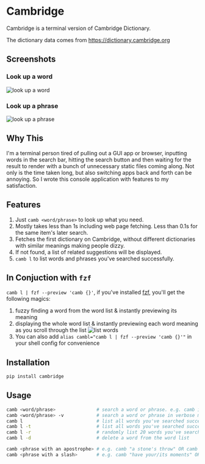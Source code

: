 # Cambridge

Cambridge is a terminal version of Cambridge Dictionary.

The dictionary data comes from https://dictionary.cambridge.org

## Screenshots
### Look up a word
![look up a word](/screenshots/word.png)
### Look up a phrase
![look up a phrase](/screenshots/phrase.png)

## Why This
I'm a terminal person tired of pulling out a GUI app or browser, inputting words in the search bar, hitting the search button and then waiting for the result to render with a bunch of unnecessary static files coming along. Not only is the time taken long, but also switching apps back and forth can be annoying. So I wrote this console application with features to my satisfaction.

## Features 
1. Just `camb <word/phrase>` to look up what you need. 
2. Mostly takes less than 1s including web page fetching. Less than 0.1s for the same item's later search. 
3. Fetches the first dictionary on Cambridge, without different dictionaries with similar meanings making people dizzy.
5. If not found, a list of related suggestions will be displayed.
6. `camb l` to list words and phrases you've searched successfully. 

## In Conjuction with `fzf`
`camb l | fzf --preview 'camb {}'`, if you've installed [fzf](https://github.com/junegunn/fzf), you'll get the following magics: 
1. fuzzy finding a word from the word list & instantly previewing its meaning 
2. displaying the whole word list & instantly previewing each word meaning as you scroll through the list
![list words](/screenshots/fzf.png)
3. You can also add `alias cambl="camb l | fzf --preview 'camb {}'"` in your shell config for convenience

## Installation
```python
pip install cambridge
```

## Usage
```bash
camb <word/phrase>               # search a word or phrase. e.g. camb innocuous
camb <word/phrase> -v            # search a word or phrase in verbose mode
camb l                           # list all words you've searched successfully in alphabetical order
camb l -t                        # list all words you've searched successfully in reverse chronological order
camb l -r                        # randomly list 20 words you've searched successfully
camb l -d                        # delete a word from the word list

camb <phrase with an apostrophe> # e.g. camb "a stone's throw" OR camb a stone\'s throw
camb <phrase with a slash>       # e.g. camb "have your/its moments" OR camb have your\/its moments
```
